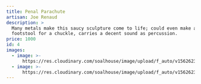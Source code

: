 ```yaml
---
title: Penal Parachute
artisan: Joe Renaud
description: >
  Many metals make this saucy sculpture come to life; could even make a great
  footstool for a chuckle, carries a decent sound as percussion.
price: 1000
id: 4
images:
  - image: >-
      https://res.cloudinary.com/soalhouse/image/upload/f_auto/v1562623211/pp2_v4axyr.jpg
  - image: >-
      https://res.cloudinary.com/soalhouse/image/upload/f_auto/v1562623210/pp3_ysnzrf.jpg
---
```


